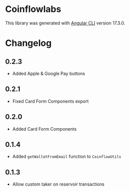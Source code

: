 # Coinflowlabs

This library was generated with [Angular CLI](https://github.com/angular/angular-cli) version 17.3.0.

# Changelog

## 0.2.3

- Added Apple & Google Pay buttons

## 0.2.1

- Fixed Card Form Components export

## 0.2.0

- Added Card Form Components

## 0.1.4

- Added `getWalletFromEmail` function to `CoinflowUtils`

## 0.1.3

- Allow custom taker on reservoir transactions
